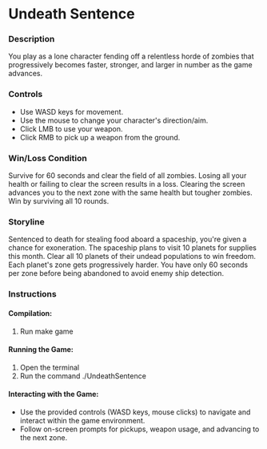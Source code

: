 # Undeath Sentence

### Description
You play as a lone character fending off a relentless horde of zombies that progressively becomes faster, stronger, and larger in number as the game advances.

### Controls
- Use WASD keys for movement.
- Use the mouse to change your character's direction/aim.
- Click LMB to use your weapon.
- Click RMB to pick up a weapon from the ground.

### Win/Loss Condition
Survive for 60 seconds and clear the field of all zombies. Losing all your health or failing to clear the screen results in a loss. Clearing the screen advances you to the next zone with the same health but tougher zombies. Win by surviving all 10 rounds.

### Storyline
Sentenced to death for stealing food aboard a spaceship, you're given a chance for exoneration. The spaceship plans to visit 10 planets for supplies this month. Clear all 10 planets of their undead populations to win freedom. Each planet's zone gets progressively harder. You have only 60 seconds per zone before being abandoned to avoid enemy ship detection.

### Instructions
#### Compilation:
1. Run make game

#### Running the Game:
1. Open the terminal
2. Run the command ./UndeathSentence

#### Interacting with the Game:
- Use the provided controls (WASD keys, mouse clicks) to navigate and interact within the game environment.
- Follow on-screen prompts for pickups, weapon usage, and advancing to the next zone.

